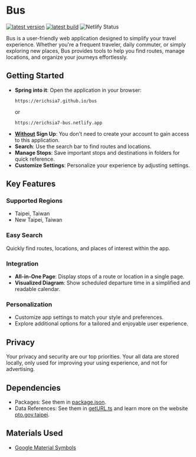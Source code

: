 # Bus
[![latest version](https://img.shields.io/badge/dynamic/json?label=latest+version&query=hash&url=https%3A%2F%2Ferichsia7.github.io%2Fbus%2Fversion.json&color=18B2FF)](https://erichsia7.github.io/bus)
[![latest build](https://img.shields.io/badge/dynamic/json?label=latest+builld&query=build&url=https%3A%2F%2Ferichsia7.github.io%2Fbus%2Fversion.json&color=18B2FF)](https://erichsia7.github.io/bus)
![Netlify Status](https://api.netlify.com/api/v1/badges/96537a9f-5bb2-4d96-8d04-c48820a1b60b/deploy-status)

Bus is a user-friendly web application designed to simplify your travel experience. Whether you're a frequent traveler, daily commuter, or simply exploring new places, Bus provides tools to help you find routes, manage locations, and organize your journeys effortlessly.

## Getting Started

- **Spring into it**: Open the application in your browser:
  ```text
  https://erichsia7.github.io/bus
  ```
  or
  ```text
  https://erichsia7-bus.netlify.app
  ```
- **<u>Without</u> Sign Up**: You don't need to create your account to gain access to this application.
- **Search**: Use the search bar to find routes and locations.
- **Manage Stops**: Save important stops and destinations in folders for quick reference.
- **Customize Settings**: Personalize your experience by adjusting settings.

## Key Features

### Supported Regions

* Taipei, Taiwan
* New Taipei, Taiwan

### Easy Search

Quickly find routes, locations, and places of interest within the app.

### Integration

- **All-in-One Page**: Display stops of a route or location in a single page.
- **Visualized Diagram**: Show scheduled departure time in a simplified and readable calendar.

### Personalization

- Customize app settings to match your style and preferences.
- Explore additional options for a tailored and enjoyable user experience.

## Privacy

Your privacy and security are our top priorities. Your all data are stored locally, only used for improving your using experience, and not for advertising.

## Dependencies

- Packages: See them in [package.json](./package.json).
- Data References: See them in [getURL.ts](./src/data/apis/getURL.ts) and learn more on the website [pto.gov.taipei](https://pto.gov.taipei/News_Content.aspx?n=A1DF07A86105B6BB&s=55E8ADD164E4F579&sms=2479B630A6BD8079).

## Materials Used
- [Google Material Symbols](https://fonts.google.com/icons?icon.style=Rounded&icon.set=Material+Symbols)
